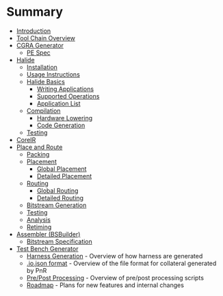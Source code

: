 # Summary

* [Introduction](README.md)
* [Tool Chain Overview](overview/toolchain.md)
* [CGRA Generator](cgra/cgra-generator.md)
  * [PE Spec](cgra/pe-spec.md)
* [Halide](halide/intro.md)
  * [Installation](halide/installation.md)
  * [Usage Instructions](halide/usage.md)
  * [Halide Basics](halide/halide-basics.md)
    * [Writing Applications](halide/writing-apps.md)
    * [Supported Operations](halide/operations.md)
    * [Application List](halide/application-list.md)
  * [Compilation](halide/compilation.md)
    * [Hardware Lowering](halide/hardware-lowering.md)
    * [Code Generation](halide/codegen.md)
  * [Testing](halide/testing.md)
* [CoreIR](coreir/intro.md)
* [Place and Route](pnr/intro.md)
  * [Packing](pnr/packing.md)
  * [Placement](pnr/placement.md)
    * [Global Placement](pnr/global-placement.md)
    * [Detailed Placement](pnr/detailed-placement.md)
  * [Routing](pnr/routing.md)
    * [Global Routing](pnr/global-routing.md)
    * [Detailed Routing](pnr/detailed-routing.md)
  * [Bitstream Generation](pnr/bitstream-gen.md)
  * [Testing](pnr/testing.md)
  * [Analysis](pnr/analysis.md)
  * [Retiming](pnr/retiming.md)
* [Assembler (BSBuilder)](bsbuilder/bsbuilder.md)
    * [Bitstream Specification](bsbuilder/bitstream-spec.md)
* [Test Bench Generator](tbg/intro.md)
  * [Harness Generation](tbg/harness_generation.md) - Overview of how harness
    are generated
  * [.io.json format](tbg/io-json.md) - Overview of the file format for
    collateral generated by PnR
  * [Pre/Post Processing](tbg/pre_post_processing.md) - Overview of pre/post processing scripts
  * [Roadmap](tbg/roadmap.md) - Plans for new features and internal changes

